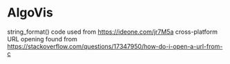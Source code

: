 # AlgoVis

string_format() code used from https://ideone.com/jr7M5a
cross-platform URL opening found from https://stackoverflow.com/questions/17347950/how-do-i-open-a-url-from-c